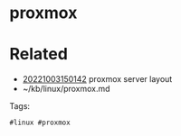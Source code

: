 # proxmox

# Related

- [20221003150142](/zet/20221003150142/README.md) proxmox server layout
- ~/kb/linux/proxmox.md

Tags:

    #linux #proxmox 
